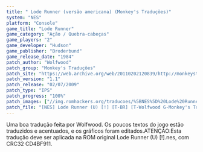 ```yaml
---
title: " Lode Runner (versão americana) (Monkey's Traduções)"
system: "NES"
platform: "Console"
game_title: "Lode Runner"
game_category: "Ação / Quebra-cabeças"
game_players: "2"
game_developer: "Hudson"
game_publisher: "Broderbund"
game_release_date: "1984"
patch_author: "Wolfwood"
patch_group: "Monkey's Traduções"
patch_site: "https://web.archive.org/web/20110202120839/http://monkeystraducoes.com/"
patch_version: "1.1"
patch_release: "02/07/2009"
patch_type: "IPS"
patch_progress: "100%"
patch_images: ["//img.romhackers.org/traducoes/%5BNES%5D%20Lode%20Runner%20-%20Monkey's%20Tradu%C3%A7%C3%B5es%20-%201.png","//img.romhackers.org/traducoes/%5BNES%5D%20Lode%20Runner%20-%20Monkey's%20Tradu%C3%A7%C3%B5es%20-%202.png","//img.romhackers.org/traducoes/%5BNES%5D%20Lode%20Runner%20-%20Monkey's%20Tradu%C3%A7%C3%B5es%20-%203.png"]
patch_file: "[NES] Lode Runner (U) [!] [T-BR] [T-Wolfwood G-Monkey's Traduções] [V-1.1 P-100% A-2009].rar"
---
```

Uma boa tradução feita por Wolfwood. Os poucos textos do jogo estão traduzidos e acentuados, e os gráficos foram editados.ATENÇÃO:Esta tradução deve ser aplicada na ROM original Lode Runner (U) [!].nes, com CRC32 CD4BF911.
